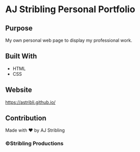 # AJ Stribling Personal Portfolio

## Purpose
My own personal web page to display my professional work.

## Built With
* HTML
* CSS

## Website
https://astribli.github.io/

## Contribution
Made with ❤️ by AJ Stribling

### ©️Stribling Productions